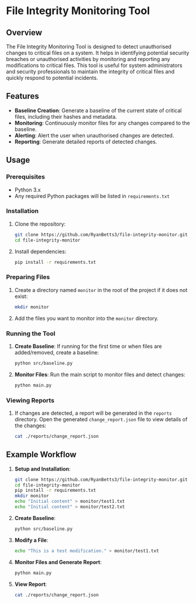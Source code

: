 # File Integrity Monitoring Tool

## Overview
The File Integrity Monitoring Tool is designed to detect unauthorised changes to critical files on a system. It helps in identifying potential security breaches or unauthorised activities by monitoring and reporting any modifications to critical files. This tool is useful for system administrators and security professionals to maintain the integrity of critical files and quickly respond to potential incidents.

## Features
- **Baseline Creation**: Generate a baseline of the current state of critical files, including their hashes and metadata.
- **Monitoring**: Continuously monitor files for any changes compared to the baseline.
- **Alerting**: Alert the user when unauthorised changes are detected.
- **Reporting**: Generate detailed reports of detected changes.

## Usage

### Prerequisites
- Python 3.x
- Any required Python packages will be listed in `requirements.txt`

### Installation
1. Clone the repository:
    ```sh
    git clone https://github.com/RyanBetts3/file-integrity-monitor.git
    cd file-integrity-monitor
    ```

2. Install dependencies:
    ```sh
    pip install -r requirements.txt
    ```

### Preparing Files
1. Create a directory named `monitor` in the root of the project if it does not exist:
    ```sh
    mkdir monitor
    ```

2. Add the files you want to monitor into the `monitor` directory.

### Running the Tool
1. **Create Baseline**: If running for the first time or when files are added/removed, create a baseline:
    ```sh
    python src/baseline.py
    ```

2. **Monitor Files**: Run the main script to monitor files and detect changes:
    ```sh
    python main.py
    ```

### Viewing Reports
1. If changes are detected, a report will be generated in the `reports` directory. Open the generated `change_report.json` file to view details of the changes:
    ```sh
    cat ./reports/change_report.json
    ```

## Example Workflow
1. **Setup and Installation**:
    ```sh
    git clone https://github.com/RyanBetts3/file-integrity-monitor.git
    cd file-integrity-monitor
    pip install -r requirements.txt
    mkdir monitor
    echo "Initial content" > monitor/test1.txt
    echo "Initial content" > monitor/test2.txt
    ```

2. **Create Baseline**:
    ```sh
    python src/baseline.py
    ```

3. **Modify a File**:
    ```sh
    echo "This is a test modification." > monitor/test1.txt
    ```

4. **Monitor Files and Generate Report**:
    ```sh
    python main.py
    ```

5. **View Report**:
    ```sh
    cat ./reports/change_report.json
    ```

